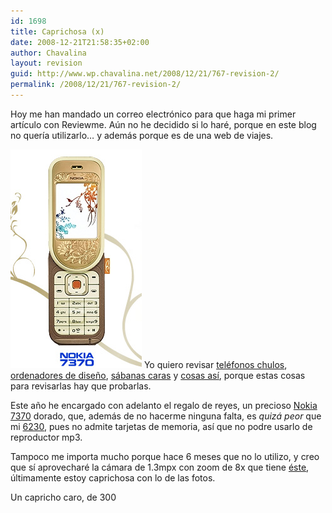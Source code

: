 ```yaml
---
id: 1698
title: Caprichosa (x)
date: 2008-12-21T21:58:35+02:00
author: Chavalina
layout: revision
guid: http://www.wp.chavalina.net/2008/12/21/767-revision-2/
permalink: /2008/12/21/767-revision-2/
---
```

Hoy me han mandado un correo electr&oacute;nico para que haga mi primer art&iacute;culo con Reviewme. A&uacute;n no he decidido si lo haré, porque en este blog no quer&iacute;a utilizarlo… y además porque es de una web de viajes.

<img class="imgizqda" src="/imagenes/fotos/7370.jpg" alt="Nokia 7370" /> Yo quiero revisar <a href="http://chavalina.net/comentar.php?idpost=483" target="_blank">teléfonos chulos</a>, <a href="http://chavalina.net/comentar.php?idpost=60" target="_blank">ordenadores de dise&ntilde;o</a>, <a href="http://chavalina.net/comentar.php?idpost=235" target="_blank">sábanas caras</a> y <a href="http://chavalina.net/comentar.php?idpost=288" target="_blank">cosas as&iacute;</a>, porque estas cosas para revisarlas hay que probarlas.

Este a&ntilde;o he encargado con adelanto el regalo de reyes, un precioso <a href="http://www.nokia.es/A4180106" target="_blank">Nokia 7370</a> dorado, que, además de no hacerme ninguna falta, es _quizá peor_ que mi <a href="http://chavalina.net/comentar.php?idpost=48" target="_blank">6230</a>, pues no admite tarjetas de memoria, as&iacute; que no podre usarlo de reproductor mp3. 

Tampoco me importa mucho porque hace 6 meses que no lo utilizo, y creo que s&iacute; aprovecharé la cámara de 1.3mpx con zoom de 8x que tiene <a href="http://www.nokia.es/A4180106" target="_blank">éste</a>, &uacute;ltimamente estoy caprichosa con lo de las fotos.

Un capricho caro, de 300